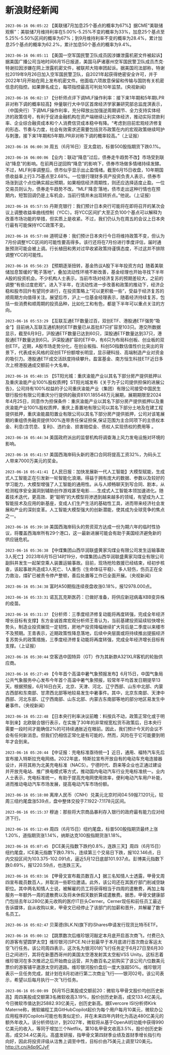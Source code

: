 # 新浪财经新闻
`2023-06-16 06:05:22` 【美联储7月加息25个基点的概率为67%】据CME“美联储观察”：美联储7月维持利率在5.00%-5.25%不变的概率为33%，加息25个基点至5.25%-5.50%区间的概率为67%；到9月维持利率不变的概率为28.4%，累计加息25个基点的概率为62.2%，累计加息50个基点的概率为9.4%。

`2023-06-16 06:05:11` 【美国一空军国民警卫队成员因涉嫌泄露机密文件被起诉】据美国广播公司当地时间6月15日报道，美国马萨诸塞州空军国民警卫队成员杰克·特谢拉因涉嫌在网上泄露机密文件，被联邦大陪审团起诉。据美国司法部称，特谢拉2019年9月26日加入空军国民警卫队，自2021年起获得绝密安全许可，并于2022年1月开始在网上发布机密文件。他面临六项故意保留和传输与国防有关机密信息的指控。如果罪名成立，每项指控最高可判处10年监禁。(央视新闻)

`2023-06-16 06:02:17` 【分析师点评下调MLF操作利率：接下来1年期和5年期LPR非对称下调的概率较高】仲量联行大中华区首席经济学家兼研究部总监庞溟表示，（中国央行）下调MLF操作利率，充分释放出加强逆周期调节、全力支持实体经济的政策信号，有利于促进金融机构在资产端继续让利实体经济，推动实际贷款利率、企业综合融资成本和个人消费信贷成本稳中有降。“考虑到目前宏观经济修复的形态、节奏与力度，社会有效需求还需要包括货币政策在内的宏观政策继续呵护与刺激，接下来1年期和5年期LPR非对称下调的概率较高。”（上证报）

`2023-06-16 06:00:30` 周五（6月16日）亚太盘初，标普500股指期货下跌0.1%。

`2023-06-16 06:00:06` 【业内：联动“降息”过后，债券走牛趋势不改】市场受到联动“降息”的影响。在前两日逆回购“降息”的影响下，债券市场做多情绪持续发酵。不过，MLF利率调整后，债市似乎显示出止盈情绪。截至6月15日收盘，10年期国债收益率上行3.75基点至2.68%。一位银行理财多资产投资负责人表示，债券市场涨到这个点位确实超出预期，如果相信经济周期性，则还应选择适度止盈。一位交易员则认为，债券走牛趋势不改。“MLF‘降息’落地，债市走出这种行情也在预期内，短暂回调仍是上车机会，当前行情并未出现转折点。”他说。（上证报）

`2023-06-16 05:57:55` 丹斯克银行：我们预计日本央行可能将在即将召开的某次会议上调整收益率曲线控制（YCC）。将YCC区间扩大至正负100个基点可以解释为改善市场功能的举措，但实质上是收紧。不过，我们仍认为在周五的会议上日本央行最有可能保持YCC政策不变。

`2023-06-16 05:57:08` 道明证券：我们预计日本央行今日将维持政策不变，但认为7月份调整YCC区间的可能性要高得多。该行还将在7月份进行季度评估，届时通胀预测可能会被上调。行长植田和男对过早收紧政策持谨慎态度，不过这并不排除调整YCC的可能性。

`2023-06-16 05:56:23` 【预期逐渐扭转，基金热议A股下半年投资方向】随着美联储加息暂缓的“靴子落地”，叠加流动性环境不断改善，基金经理也开始寻找下半年A股的投资机会。不少机构人士表示，当前市场对经济复苏的预期差较大，之前的调整“有些过度悲观”。进入下半年，在流动性进一步改善和政策的推动下，经济企稳和股市回升有望同步进行，在投资策略上“可以更积极一些”，受益于经济复苏的顺周期方向值得关注。展望后市，沪上一位基金经理表示，随着经济持续复苏，包括一些消费和顺周期的投资品种，比如化工和有色，都是下半年可以重点关注的方向。

`2023-06-16 05:53:29` 【互联互通ETF数量过百，双创ETF、港股通ETF强势“吸金”】目前纳入互联互通机制的ETF数量已从首批87只扩容至103只。港交所数据显示，截至6月9日，沪股通ETF数量已达到60只，深股通ETF数量达到37只，港股通ETF数量达到6只。沪深股通扩容的ETF中，有6只为布局科创板、创业板的双创ETF。近期，A股市场走势分化，在创业板指、科创50指数估值性价比突出的背景下，代表成长风格的双创ETF份额增长明显，显示硬科技、高端制造产业对资金的吸引力。港股通ETF成交活跃度持续攀升。盈富基金、南方恒生科技ETF近日多次上榜港股通成交额前十大名单。

`2023-06-16 05:48:15` 【ST阳光城：重庆渝能产业以其名下部分房产提供抵押以及重庆渝能产业100%股权质押】ST阳光城发布《关于为子公司提供担保的进展公告》，公司持有100%权益的子公司重庆渝能产业（集团）有限公司接受中国民生银行股份有限公司重庆分行提供的融资8101.185548万元展期，展期期限至2024年4月25日，同意作为担保条件：重庆渝能产业以其名下部分房产提供抵押以及重庆渝能产业100%股权质押，重庆上善置地有限公司以其名下部分土地及在建工程提供抵押，重庆渝能晨阳置业有限公司以其名下部分房产提供抵押，公司对该笔展期的重组债务融资提供100%连带责任保证担保,保证范围为主合同项下的主债权本金、利息(含罚息、复利)、违约金、损害赔偿金、债权人实现债权的费用等 。

`2023-06-16 05:44:34` 美国政府派出的监督机构将调查海上风力发电设施对环境的影响。

`2023-06-16 05:41:57` 美国西海岸码头新的港口合同将提高工资32%，为码头工人带来7000万美元的奖金。

`2023-06-16 05:41:41` 【人民日报：加快发展新一代人工智能】大模型赋能，生成式人工智能正在引发新一轮智能化浪潮。得益于拥有庞大的数据、参数以及较好的学习能力，大模型增强了人工智能的通用性。从与人顺畅聊天到写合同、剧本，从检测程序安全漏洞到辅助创作游戏甚至电影……生成式人工智能本领加速进化。随着技术迭代，更高效、更“聪明”的大模型将渗透到越来越多的领域，有望成为人工智能技术及应用的新基座，变成人们生产生活的基础性工具，进而带来经济社会发展和产业的深刻变革。人工智能大模型强大的创新潜能，使其成为全球竞争的焦点之一。

`2023-06-16 05:39:10` 美国西海岸码头的劳资双方达成一份为期六年的临时性协议，将覆盖西海岸所有29个港口，这一最新进展可能会有助于美国经济避免新的供应链危机。

`2023-06-16 05:36:38` 【中煤集团山西华润联盛黄家沟煤业有限公司发生运输事故 3人死亡】2023年6月15日14时19分，中煤集团山西华润联盛黄家沟煤业有限公司副斜井发生一起架空乘人装置运输事故。目前，现场抢险救援已经结束，经初步核查，该起事故共造成3人死亡、1人重伤（生命体征平稳）、多人轻伤，伤员正在全力救治，煤矿已被责令停产整顿，善后处置等工作已全面开展。（央视新闻）

`2023-06-16 05:34:38` 富时A50期指连续夜盘收涨0.18%，报12978.000点。

`2023-06-16 05:33:31` 诺瓦瓦克斯医药：已做好准备，将供应新冠病毒XBB变异株的疫苗。

`2023-06-16 05:31:37` 【分析师：三季度经济修复动能将再度转强，完成全年经济增长目标有支撑】东方金诚首席宏观分析师王青认为，当前基建投资延续较快增长势头，制造业投资展现一定韧性，房地产投资降幅继续扩大背后是二季度以来楼市不及预期。王青表示，近期政策性降息落地，后续中央层面或将持续推出提振经济复苏势头的政策措施，三季度经济修复动能将再度转强，完成全年经济增长目标有支撑。（上证报）

`2023-06-16 05:30:44` 空客选中固特异（GT）作为其新款A321XLR客机的轮胎供应商。

`2023-06-16 05:27:49` 【今年首个高温中暑气象预报发布】6月15日，中国气象局公共气象服务中心发布今年首个高温中暑气象预报，较常年平均首发日期提早13天。根据预报，6月16日白天，北京、天津、河北、辽宁西部、山东中北部、内蒙古西部和东南部、甘肃西北部等地较易发生中暑事件。其中，北京东南部、天津中西部、河北东部、辽宁西南部、山东北部、内蒙古东南部等地的部分地区易发生中暑事件。（央视新闻）

`2023-06-16 05:22:48` 【日本央行利率决议前瞻：料按兵不动，政策正常化或于明年到来】北欧联合银行表示，在实施了30年的非常规宽松货币政策后，日本央行需要一段时间才能确信2%的可持续通胀近在眼前。因此，我们预计今天的会议不会有任何新消息。但我们仍相信正常化是有可能的，然而，风险在于它可能要到明年才会到来。

`2023-06-16 05:20:44` 【中证报：充电标准亟待统一】近日，通用、福特汽车先后宣布接入特斯拉充电网络。2022年底，特斯拉宣布开放自有的电动车充电连接器设计，并将其称为北美充电标准（NACS）。宁德时代、蔚来等企业也正通过建设并开放充电站、推广换电模式等方式，推动国内电动汽车行业充电标准统一。业内人士表示，充电标准统一，有助于提高充电网使用效率，便利电动汽车用户补能，进而推动电动汽车市场发展，提高电动汽车市场份额。

`2023-06-16 05:18:00` 离岸人民币（CNH）兑美元北京时间04:59报7.1201元，较周三纽约尾盘涨539点，盘中整体交投于7.1922-7.1178元区间。

`2023-06-16 05:15:37` 穆迪：那些将大宗商品暴利存入银行的政府最有能力应对经济下行。

`2023-06-16 05:12:49` 周四（6月15日）纽约尾盘，标普500股指期货最终上涨1.20%，道指期货涨1.14%，纳斯达克100股指期货涨1.18%。

`2023-06-16 05:07:45` 【ICE美元指数下跌约0.8%，连跌三天】周四（6月15日）纽约尾盘，ICE美元指数下跌0.78%，连续第三个交易日下跌，报102.146点，日内交投区间为103.375-102.091点，逼近5月12日底部101.937点。彭博美元指数下跌0.69%，报1220.59点，也连跌三天。

`2023-06-16 05:03:16` 【甲骨文宣布裁员数百人】据三名知情人士透露，甲骨文周四宣布裁员数百人，并取消一些职位邀请。此外，该公司还在其医疗部门削减空缺职位。其中两名知情人士说，被解雇的员工将获得相当于四周的遣散费，再加上每服务一年额外一周的遣散费以及将未休假天数折算成遣散费。据悉，甲骨文健康部门包括去年以280亿美元收购的医疗IT巨头Cerner。Cerner现任和前任员工最近告诉媒体，自从收购以来，甲骨文已经停止了该部门的加薪和晋升，并解雇了数千名员工。

`2023-06-16 05:02:47` 贝莱德(BLK.N)旗下的iShares申请发行现货比特币ETF。

`2023-06-16 05:00:12` 【跳票数次后维珍银河敲定本月底开启首次商飞，付费已久的游客有望圆梦太空】维珍银河(SPCE.N)计划最早于本月底进行首次商业客运太空飞行任务。该公司周四表示，这次名为银河01的飞行任务定于6月27日至6月30日之间进行，其将在新墨西哥州的美国太空港发射其太空船VSS Unity。这标志着维珍银河在多次推迟之后开始商业运营，并为数百名之前购买了该公司六位数美元票价的游客铺平遨游太空的道路。维珍银河股价盘后一度大涨超50%。维珍银河表示一旦任务完成，就计划在8月初进行第二次商业飞行——银河02号。该公司表示，希望以后每月执行一次飞行任务。

`2023-06-16 05:00:09` 【6月15日美股成交额前20：微软与甲骨文股价均创历史新高】周四美股成交额第3名微软收高3.19%，股价创历史新高，成交133.4亿美元。今日微软市值达到25882.93亿美元，创历史新高。据Evercore ISI分析师Kirk Materne称，微软编程工具GitHubCopilot起价为每个用户每月10美元，微软办公应用程序的Copilots可能也有类似定价，并在未来四年内转化为高达480亿美元的额外年收入。该分析师估计，到2027年，微软将从基于OpenAI的功能中获得990亿美元的收入，等同于增加三个Netflix。第10名甲骨文收高3.5%，股价创历史新高，成交34.4亿美元。高盛发研报，指甲骨文第四财季业绩及首财季增长指引均向好，因此将投资评级从沽售上调至中性，目标价由75美元上调至120美元。http://t.cn/A6p9CJyF

